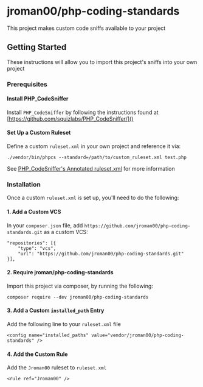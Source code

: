 # jroman00/php-coding-standards

This project makes custom code sniffs available to your project

## Getting Started

These instructions will allow you to import this project's sniffs into your own project

### Prerequisites

#### Install PHP_CodeSniffer

Install `PHP_CodeSniffer` by following the instructions found at [https://github.com/squizlabs/PHP_CodeSniffer/]()

#### Set Up a Custom Ruleset

Define a custom `ruleset.xml` in your own project and reference it via:

```
./vendor/bin/phpcs --standard=/path/to/custom_ruleset.xml test.php
```

See [PHP_CodeSniffer's Annotated ruleset.xml](https://github.com/squizlabs/PHP_CodeSniffer/wiki/Annotated-ruleset.xml) for more information

### Installation

Once a custom `ruleset.xml` is set up, you'll need to do the following:

#### 1. Add a Custom VCS

In your `composer.json` file, add `https://github.com/jroman00/php-coding-standards.git` as a custom VCS:

```
"repositories": [{
    "type": "vcs",
    "url": "https://github.com/jroman00/php-coding-standards.git"
}],
```

#### 2. Require jroman/php-coding-standards

Import this project via composer, by running the following:

```
composer require --dev jroman00/php-coding-standards
```

#### 3. Add a Custom `installed_path` Entry

Add the following line to your `ruleset.xml` file

```
<config name="installed_paths" value="vendor/jroman00/php-coding-standards" />
```

#### 4. Add the Custom Rule

Add the `Jroman00` ruleset to `ruleset.xml`

```
<rule ref="Jroman00" />
```
